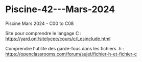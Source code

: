 # Piscine-42---Mars-2024
Piscine Mars 2024 - C00 to C08

Site pour comprendre le langage C :
https://yard.onl/sitelycee/cours/c/Lesinclude.html

Comprendre l'utilite des garde-fous dans les fichiers .h :
https://openclassrooms.com/forum/sujet/fichier-h-et-fichier-c
